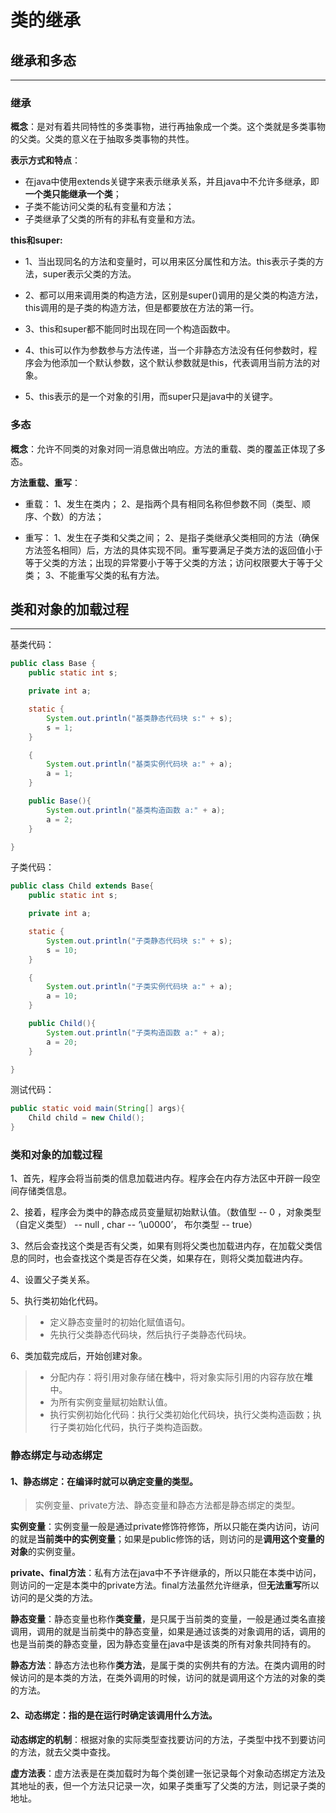 # 类的继承

## 继承和多态
---
### 继承
**概念**：是对有着共同特性的多类事物，进行再抽象成一个类。这个类就是多类事物的父类。父类的意义在于抽取多类事物的共性。

**表示方式和特点**：  
*  在java中使用extends关键字来表示继承关系，并且java中不允许多继承，即**一个类只能继承一个类**；
*  子类不能访问父类的私有变量和方法；
*  子类继承了父类的所有的非私有变量和方法。 

**this和super:**
* 1、当出现同名的方法和变量时，可以用来区分属性和方法。this表示子类的方法，super表示父类的方法。

* 2、都可以用来调用类的构造方法，区别是super()调用的是父类的构造方法，this调用的是子类的构造方法，但是都要放在方法的第一行。
* 3、this和super都不能同时出现在同一个构造函数中。

* 4、this可以作为参数参与方法传递，当一个非静态方法没有任何参数时，程序会为他添加一个默认参数，这个默认参数就是this，代表调用当前方法的对象。

* 5、this表示的是一个对象的引用，而super只是java中的关键字。

### 多态
**概念**：允许不同类的对象对同一消息做出响应。方法的重载、类的覆盖正体现了多态。

**方法重载、重写**：
* 重载：
    1、发生在类内；
    2、是指两个具有相同名称但参数不同（类型、顺序、个数）的方法；

* 重写：
    1、发生在子类和父类之间；
    2、是指子类继承父类相同的方法（确保方法签名相同）后，方法的具体实现不同。重写要满足子类方法的返回值小于等于父类的方法；出现的异常要小于等于父类的方法；访问权限要大于等于父类；
    3、不能重写父类的私有方法。


## 类和对象的加载过程
---

基类代码：
```java
public class Base {
    public static int s;

    private int a;

    static {
        System.out.println("基类静态代码块 s:" + s);
        s = 1;
    }

    {
        System.out.println("基类实例代码块 a:" + a);
        a = 1;
    }

    public Base(){
        System.out.println("基类构造函数 a:" + a);
        a = 2;
    }

}
```
子类代码：
```java
public class Child extends Base{
    public static int s;

    private int a;

    static {
        System.out.println("子类静态代码块 s:" + s);
        s = 10;
    }

    {
        System.out.println("子类实例代码块 a:" + a);
        a = 10;
    }

    public Child(){
        System.out.println("子类构造函数 a:" + a);
        a = 20;
    }

}
```
测试代码：
```java
public static void main(String[] args){
    Child child = new Child();
}
```
### 类和对象的加载过程
1、首先，程序会将当前类的信息加载进内存。程序会在内存方法区中开辟一段空间存储类信息。

2、接着，程序会为类中的静态成员变量赋初始默认值。（数值型 -- 0 ，对象类型（自定义类型） -- null , char -- ‘\u0000’， 布尔类型 -- true）

3、然后会查找这个类是否有父类，如果有则将父类也加载进内存，在加载父类信息的同时，也会查找这个类是否存在父类，如果存在，则将父类加载进内存。

4、设置父子类关系。

5、执行类初始化代码。
>  - 定义静态变量时的初始化赋值语句。
>  - 先执行父类静态代码块，然后执行子类静态代码块。

6、类加载完成后，开始创建对象。   
 >*  分配内存：将引用对象存储在**栈**中，将对象实际引用的内容存放在**堆**中。
 >*  为所有实例变量赋初始默认值。
 >*  执行实例初始化代码：执行父类初始化代码块，执行父类构造函数；执行子类初始化代码，执行子类构造函数。

### 静态绑定与动态绑定
#### 1、静态绑定：在编译时就可以确定变量的类型。
>实例变量、private方法、静态变量和静态方法都是静态绑定的类型。

**实例变量**：实例变量一般是通过private修饰符修饰，所以只能在类内访问，访问的就是**当前类中的实例变量**；如果是public修饰的话，则访问的是**调用这个变量的对象**的实例变量。

**private、final方法**：私有方法在java中不予许继承的，所以只能在本类中访问，则访问的一定是本类中的private方法。final方法虽然允许继承，但**无法重写**所以访问的是父类的方法。

**静态变量**：静态变量也称作**类变量**，是只属于当前类的变量，一般是通过类名直接调用，调用的就是当前类中的静态变量，如果是通过该类的对象调用的话，调用的也是当前类的静态变量，因为静态变量在java中是该类的所有对象共同持有的。

**静态方法**：静态方法也称作**类方法**，是属于类的实例共有的方法。在类内调用的时候访问的是本类的方法，在类外调用的时候，访问的就是调用这个方法的对象的类的方法。

#### 2、动态绑定：指的是在运行时确定该调用什么方法。

**动态绑定的机制**：根据对象的实际类型查找要访问的方法，子类型中找不到要访问的方法，就去父类中查找。

**虚方法表**：虚方法表是在类加载时为每个类创建一张记录每个对象动态绑定方法及其地址的表，但一个方法只记录一次，如果子类重写了父类的方法，则记录子类的地址。
